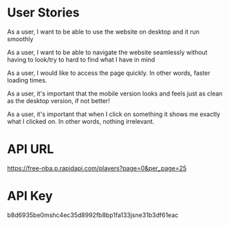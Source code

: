 # User Stories

As a user, I want to be able to use the website on desktop and it run smoothly

As a user, I want to be able to navigate the website seamlessly without having to look/try to hard to find what I have in mind

As a user, I would like to access the page quickly. In other words, faster loading times.

As a user, it's important that the mobile version looks and feels just as clean as the desktop version, if not better!

As a user, it's important that when I click on something it shows me exactly what I clicked on. In other words, nothing irrelevant.


# API URL

https://free-nba.p.rapidapi.com/players?page=0&per_page=25


# API Key

b8d6935be0mshc4ec35d8992fb8bp1fa133jsne31b3df61eac

